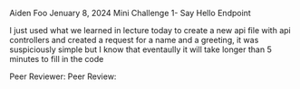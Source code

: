 Aiden Foo
Jenuary 8, 2024
Mini Challenge 1- Say Hello Endpoint

I just used what we learned in lecture today to create a new api file with api controllers and created a request for a name and a greeting, it was suspiciously simple but I know that eventaully it will take longer than 5 minutes to fill in the code

Peer Reviewer:
Peer Review:
